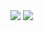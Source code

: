 <div>
  <img src= "https://media-exp1.licdn.com/dms/image/C4E22AQE979r9veYQEA/feedshare-shrink_800/0/1645812835467?e=1648684800&v=beta&t=C05sdzi4t6SOrG4n_BmXayxA_iPSdnEOZjzXxTifrw0">
  <img src= "https://media-exp1.licdn.com/dms/image/C4E22AQHXYGOPRRIJAQ/feedshare-shrink_800/0/1645812835702?e=1648684800&v=beta&t=PB-iFtfhZG-bNQKGsvAWs05TTY_w04bjfFJy-gogUvA">
</div>
